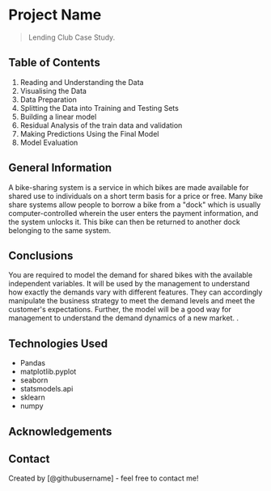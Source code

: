 # Project Name
> Lending Club Case Study.


## Table of Contents
1. Reading and Understanding the Data
2. Visualising the Data
3. Data Preparation
4. Splitting the Data into Training and Testing Sets
5. Building a linear model
6. Residual Analysis of the train data and validation
7. Making Predictions Using the Final Model
8. Model Evaluation


<!-- You can include any other section that is pertinent to your problem -->

## General Information
A bike-sharing system is a service in which bikes are made available for shared use to individuals on a short term basis for a price or free. 
Many bike share systems allow people to borrow a bike from a "dock" which is usually computer-controlled wherein the user enters the payment information, 
and the system unlocks it. This bike can then be returned to another dock belonging to the same system.

<!-- You don't have to answer all the questions - just the ones relevant to your project. -->

## Conclusions
You are required to model the demand for shared bikes with the available independent variables. 
It will be used by the management to understand how exactly the demands vary with different features. 
They can accordingly manipulate the business strategy to meet the demand levels and meet the customer's expectations. 
Further, the model will be a good way for management to understand the demand dynamics of a new market. .

<!-- You don't have to answer all the questions - just the ones relevant to your project. -->


## Technologies Used
- Pandas
- matplotlib.pyplot
- seaborn
- statsmodels.api
- sklearn
- numpy

<!-- As the libraries versions keep on changing, it is recommended to mention the version of library used in this project -->

## Acknowledgements


## Contact
Created by [@githubusername] - feel free to contact me!


<!-- Optional -->
<!-- ## License -->
<!-- This project is open source and available under the [... License](). -->

<!-- You don't have to include all sections - just the one's relevant to your project -->
